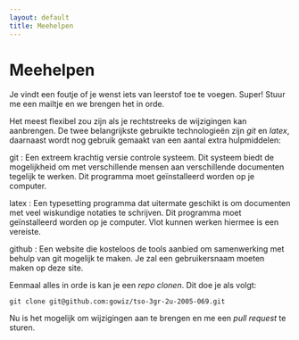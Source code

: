 ```yaml
---
layout: default
title: Meehelpen
---
```



Meehelpen
=========

Je vindt een foutje of je wenst iets van leerstof toe te voegen. Super! Stuur me een mailtje en we brengen het in orde.

Het meest flexibel zou zijn als je rechtstreeks de wijzigingen kan aanbrengen. De twee belangrijkste gebruikte technologieën zijn *git* en *latex*, daarnaast wordt nog gebruik gemaakt van een aantal extra hulpmiddelen:

git
: Een extreem krachtig versie controle systeem. Dit systeem biedt de mogelijkheid om met verschillende mensen aan verschillende documenten tegelijk te werken. Dit programma moet geïnstalleerd worden op je computer.

latex
: Een typesetting programma dat uitermate geschikt is om documenten met veel wiskundige notaties te schrijven. Dit programma moet geïnstalleerd worden op je computer. Vlot kunnen werken hiermee is een vereiste.

github
: Een website die kosteloos de tools aanbied om samenwerking met behulp van git mogelijk te maken. Je zal een gebruikersnaam moeten maken op deze site.

Eenmaal alles in orde is kan je een _repo_ _clonen_. Dit doe je als volgt:

```
git clone git@github.com:gowiz/tso-3gr-2u-2005-069.git
```

Nu is het mogelijk om wijzigingen aan te brengen en me een _pull request_ te sturen.




